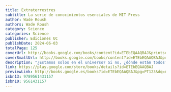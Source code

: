 ```yaml
---
title: Extraterrestres
subtitle: La serie de conocimientos esenciales de MIT Press
author: Wade Roush
authors: Wade Roush
category: Science
categories: Science
publisher: Ediciones UC
publishDate: 2024-06-03
totalPage: 125
coverUrl: http://books.google.com/books/content?id=ETEbEQAAQBAJ&printsec=frontcover&img=1&zoom=1&edge=curl&source=gbs_api
coverSmallUrl: http://books.google.com/books/content?id=ETEbEQAAQBAJ&printsec=frontcover&img=1&zoom=5&edge=curl&source=gbs_api
description: "¿Estamos solos en el universo? Si no, ¿dónde están todos? Una interesante exploración de uno de los problemas sin resolver más importantes de la ciencia. Todo lo que sabemos sobre cómo se forman los planetas y cómo surge la vida sugiere que la civilización humana en la Tierra no debería ser única. Deberíamos ver abundante evidencia de actividad extraterrestre, pero no la vemos. ¿Dónde está todo el mundo? En este volumen de la serie Conocimientos esenciales de MIT Press, el escritor de ciencia y tecnología Wade Roush examina uno de los grandes problemas sin resolver de la ciencia: ¿hay vida, inteligente o no, en otros planetas? Esta paradoja (seguro que están por ahí, pero ¿dónde?), formulada por primera vez por el famoso físico Enrico Fermi, ha alimentado décadas de debate, especulación y, últimamente, algo de ciencia real. Roush presenta el problema en su contexto histórico y moderno y resume el pensamiento más reciente entre los astrónomos y astrobiólogos. También describe la larga historia de la especulación sobre extraterrestres (hemos estado debatiendo la idea durante miles de años); el surgimiento de SETI (búsqueda de inteligencia extraterrestre) como disciplina científica en la década de 1960 y el uso de técnicas ópticas y de radio por parte de los científicos para buscar señales; los desarrollos en astrobiología (el estudio de cómo podría surgir la vida en entornos no similares a la Tierra); y la investigación de exoplanetas (el descubrimiento de planetas fuera de nuestro sistema solar). Finalmente, analiza las posibles soluciones a la paradoja de Fermi y sugiere una forma de reenfocar el trabajo de SETI que podría aumentar las posibilidades de resolver dicha paradoja y así encontrar extraterrestres."
link: https://play.google.com/store/books/details?id=ETEbEQAAQBAJ
previewLink: http://books.google.es/books?id=ETEbEQAAQBAJ&pg=PT123&dq=Aliens&hl=&as_pt=BOOKS&cd=8&source=gbs_api
isbn13: 9789561431157
isbn10: 9561431157
---
```

